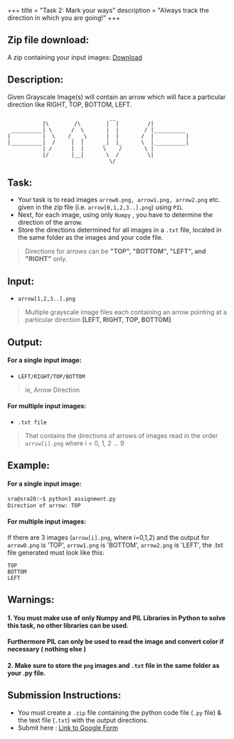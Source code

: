 +++
title = "Task 2: Mark your ways"
description = "Always track the direction in which you are going!"
+++

## Zip file download:
A zip containing your input images:
[Download](https://drive.google.com/drive/folders/1k_b8FbtwirBn1d9N5-RJgHnU5uFAJIjV?usp=sharing)

## Description:
Given Grayscale Image(s) will contain an arrow which will face a particular direction like RIGHT, TOP, BOTTOM, LEFT. 

                                    __ 
               |\        /\        |  |         /|
     __________| \      /  \       |  |        / |__________
    |          |  \    /_  _\      |  |       /  |          |
    |__________|  /     |  |      _|  |_      \  |__________|
               | /      |  |      \    /       \ |
               |/       |__|       \  /         \|
                                    \/

## Task:
* Your task is to read images `arrow0.png, arrow1.png, arrow2.png` etc. given in the zip file (i.e. `arrow[0,1,2,3..].png`) using `PIL`
* Next, for each image, using only `Numpy` , you have to determine the direction of the arrow. 
* Store the directions determined for all images in a `.txt` file, located in the same folder as the images and your code file.

> Directions for arrows can be **"TOP", "BOTTOM", "LEFT", and "RIGHT"** only.
            

## Input:
* `arrow[1,2,3..].png` 
>Multiple grayscale image files each containing an arrow pointing at a particular direction **[LEFT, RIGHT, TOP, BOTTOM]**

## Output:
#### For a single input image:
* `LEFT/RIGHT/TOP/BOTTOM`
>ie, Arrow Direction


#### For multiple input images:
* `.txt file` 
> That contains the directions of arrows of images read in the order `arrow[i].png` where i = 0, 1, 2 ... 9 


## Example:


#### For a single input image:
```bash
sra@sra20:~$ python3 assignment.py
Direction of arrow: TOP
```
#### For multiple input images:
If there are 3 images (`arrow[i].png`, where i=0,1,2) and the output for `arrow0.png` is 'TOP', `arrow1.png` is 'BOTTOM', `arrow2.png` is 'LEFT', the .txt file generated must look like this:

```
TOP
BOTTOM
LEFT
```

## Warnings:
#### 1. You must make use of only Numpy and PIL Libraries in Python to solve this task, no other libraries can be used.
#### Furthermore PIL can only be used to read the image and convert color if necessary ( nothing else )
#### 2. Make sure to store the `png` images and `.txt` file in the same folder as your .py file.

## Submission Instructions:

- You must create a `.zip` file containing the python code file (`.py` file) & the text file (`.txt`) with the output directions.
- Submit here : [Link to Google Form](https://forms.gle/6zzG9r4vusep26jV7)
